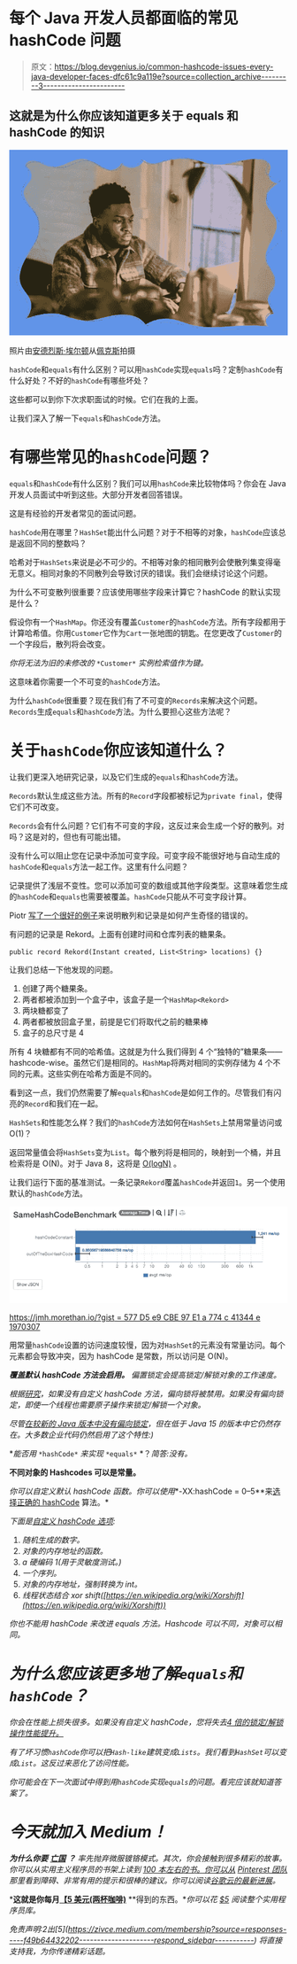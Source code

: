 # 每个 Java 开发人员都面临的常见 hashCode 问题

> 原文：<https://blog.devgenius.io/common-hashcode-issues-every-java-developer-faces-dfc61c9a119e?source=collection_archive---------3----------------------->

## 这就是为什么你应该知道更多关于 equals 和 hashCode 的知识

![](img/2ff76f44bf4d1a37d30886a10821d98c.png)

照片由[安德烈斯·埃尔顿](https://www.pexels.com/@andres-ayrton?utm_content=attributionCopyText&utm_medium=referral&utm_source=pexels)从[佩克斯](https://www.pexels.com/photo/black-bearded-man-typing-on-laptop-at-home-6578421/?utm_content=attributionCopyText&utm_medium=referral&utm_source=pexels)拍摄

`hashCode`和`equals`有什么区别？可以用`hashCode`实现`equals`吗？定制`hashCode`有什么好处？不好的`hashCode`有哪些坏处？

这些都可以到你下次求职面试的时候。它们在我的上面。

让我们深入了解一下`equals`和`hashCode`方法。

# 有哪些常见的`hashCode`问题？

`equals`和`hashCode`有什么区别？我们可以用`hashCode`来比较物体吗？你会在 Java 开发人员面试中听到这些。大部分开发者回答错误。

这是有经验的开发者常见的面试问题。

`hashCode`用在哪里？`HashSet`能出什么问题？对于不相等的对象，`hashCode`应该总是返回不同的整数吗？

哈希对于`HashSets`来说是必不可少的。不相等对象的相同散列会使散列集变得毫无意义。相同对象的不同散列会导致讨厌的错误。我们会继续讨论这个问题。

为什么不可变散列很重要？应该使用哪些字段来计算它？hashCode 的默认实现是什么？

假设你有一个`HashMap`。你还没有覆盖`Customer`的`hashCode`方法。所有字段都用于计算哈希值。你用`Customer`它作为`Cart`一张地图的钥匙。在您更改了`Customer`的一个字段后，散列将会改变。

*你将无法为旧的未修改的* `*Customer*` *实例检索值作为键。*

这意味着你需要一个不可变的`hashCode`方法。

为什么`hashCode`很重要？现在我们有了不可变的`Records`来解决这个问题。`Records`生成`equals`和`hashCode`方法。为什么要担心这些方法呢？

# 关于`hashCode`你应该知道什么？

让我们更深入地研究记录，以及它们生成的`equals`和`hashCode`方法。

`Records`默认生成这些方法。所有的`Record`字段都被标记为`private final`，使得它们不可改变。

`Records`会有什么问题？它们有不可变的字段，这反过来会生成一个好的散列。对吗？这是对的，但也有可能出错。

没有什么可以阻止您在记录中添加可变字段。可变字段不能很好地与自动生成的`hashCode`和`equals`方法一起工作。这里有什么问题？

记录提供了浅层不变性。您可以添加可变的数组或其他字段类型。这意味着您生成的`hashCode`和`equals`也需要被覆盖。`hashCode`只能从不可变字段计算。

Piotr [写了一个很好的例子](https://softwaregarden.dev/en/posts/new-java/records/should-write-equals-and-hashcode/)来说明散列和记录是如何产生奇怪的错误的。

有问题的记录是 Rekord。上面有创建时间和仓库列表的糖果条。

```
public record Rekord(Instant created, List<String> locations) {}
```

让我们总结一下他发现的问题。

1.  创建了两个糖果条。
2.  两者都被添加到一个盒子中，该盒子是一个`HashMap<Rekord>`
3.  两块糖都变了
4.  两者都被放回盒子里，前提是它们将取代之前的糖果棒
5.  盒子的总尺寸是 4

所有 4 块糖都有不同的哈希值。这就是为什么我们得到 4 个“独特的”糖果条——hashcode-wise。虽然它们是相同的。`HashMap`将两对相同的实例存储为 4 个不同的元素。这些实例在哈希方面是不同的。

看到这一点，我们仍然需要了解`equals`和`hashCode`是如何工作的。尽管我们有闪亮的`Record`和我们在一起。

`HashSets`和性能怎么样？我们的`hashCode`方法如何在`HashSets`上禁用常量访问或 O(1)？

返回常量值会将`HashSets`变为`List`。每个散列将是相同的，映射到一个桶，并且检索将是 O(N)。对于 Java 8，这将是 [O(logN)](https://dzone.com/articles/hashmap-performance) 。

让我们运行下面的基准测试。一条记录`Rekord`覆盖`hashCode`并返回`1`。另一个使用默认的`hashCode`方法。

![](img/eb0c3b400a949084aa8b5e6e5e8c7025.png)

[https://jmh.morethan.io/?gist = 577 D5 e9 CBE 97 E1 a 774 c 41344 e 1970307](https://jmh.morethan.io/?gist=577d5e9cbe97e1a774c41344e1970307)

用常量`hashCode`设置的访问速度较慢，因为对`HashSet`的元素没有常量访问。每个元素都会导致冲突，因为 hashCode 是常数，所以访问是 O(N)。

***覆盖默认 hashCode 方法会启用***[](https://quarkus.io/blog/biased-locking-help/#what-is-biased-locking)****。*** 偏置锁定会提高锁定/解锁对象的工作速度。*

*根据[研究](https://srvaroa.github.io/jvm/java/openjdk/biased-locking/2017/01/30/hashCode.html)，如果没有自定义 hashCode 方法，偏向锁将被禁用。如果没有偏向锁定，即使一个线程也需要原子操作来锁定/解锁一个对象。*

*尽管[在较新的 Java 版本中没有偏向锁定](https://openjdk.java.net/jeps/374)，但在低于 Java 15 的版本中它仍然存在。大多数企业代码仍然启用了这个特性:)*

**能否用* `*hashCode*` *来实现* `*equals*` *？*简答:没有。*

****不同对象的 Hashcodes 可以是常量。****

*你可以自定义默认 hashCode 函数。你可以使用**-XX:hashCode = 0–5**来[选择正确的 hashCode](http://hg.openjdk.java.net/jdk8u/jdk8u/hotspot/file/87ee5ee27509/src/share/vm/runtime/synchronizer.cpp#l555) 算法。*

*下面是[自定义 hashCode 选项](https://srvaroa.github.io/jvm/java/openjdk/biased-locking/2017/01/30/hashCode.html):*

1.  *随机生成的数字。*
2.  *对象的内存地址的函数。*
3.  *a 硬编码 1(用于灵敏度测试。)*
4.  *一个序列。*
5.  *对象的内存地址，强制转换为 int。*
6.  *线程状态结合 xor shift([https://en.wikipedia.org/wiki/Xorshift](https://en.wikipedia.org/wiki/Xorshift))*

*你也不能用 hashCode 来改进 equals 方法。Hashcode 可以不同，对象可以相同。*

# *为什么您应该更多地了解`equals`和`hashCode`？*

*你会在性能上损失很多。如果没有自定义 hashCode，您将失去[4 倍的锁定/解锁操作性能提升。](https://srvaroa.github.io/jvm/java/openjdk/biased-locking/2017/01/30/hashCode.html)*

*有了坏习惯`hashCode`你可以把`Hash-like`建筑变成`Lists`。我们看到`HashSet`可以变成`List`。这反过来恶化了访问性能。*

*你可能会在下一次面试中得到用`hashCode`实现`equals`的问题。看完应该就知道答案了。*

# *今天就加入 Medium！*

****为什么你*要** [***亡国***](https://zivce.medium.com/membership?source=responses-----f49b64432202---------------------respond_sidebar-----------) ***？*** 率先抛弃微服镀铬模式。其次，你会接触到很多精彩的故事。你可以从实用主义程序员的书架上读到 [100 本左右的书。你可以从](https://medium.com/pragmatic-programmers/directory-of-pragmatic-programmer-books-on-medium-6a5cbadbd4b4?source=responses-----f49b64432202---------------------respond_sidebar-----------) [Pinterest 团队](https://medium.com/@Pinterest_Engineering?source=responses-----f49b64432202---------------------respond_sidebar-----------)那里看到障碍、非常有用的提示和很棒的建议。你可以阅读[谷歌云的最新进展](https://medium.com/google-cloud?source=responses-----f49b64432202---------------------respond_sidebar-----------)。*

***这就是你每月**[**【5 美元(两杯咖啡)**](https://zivce.medium.com/membership?source=responses-----f49b64432202---------------------respond_sidebar-----------) **得到的东西。**你可以花 [$5](https://zivce.medium.com/membership?source=responses-----f49b64432202---------------------respond_sidebar-----------) 阅读整个实用程序员库。*

*免责声明:$2 出 [$5](https://zivce.medium.com/membership?source=responses-----f49b64432202---------------------respond_sidebar-----------) 将直接支持我，为你传递精彩话题。*